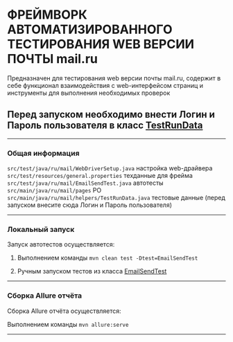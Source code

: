 # ФРЕЙМВОРК АВТОМАТИЗИРОВАННОГО ТЕСТИРОВАНИЯ WEB ВЕРСИИ ПОЧТЫ mail.ru

Предназначен для тестирования web версии почты mail.ru, содержит в себе функционал взаимодействия с web-интерфейсом
страниц и инструменты для выполнения необходимых проверок

## Перед запуском необходимо внести Логин и Пароль пользователя в класс [TestRunData](src/main/java/ru/mail/helpers/TestRunData.java)

- - -
### Общая информация

`src/test/java/ru/mail/WebDriverSetup.java` настройка web-драйвера\
`src/test/resources/general.properties` техданные для фрейма\
`src/test/java/ru/mail/EmailSendTest.java` автотесты\
`src/main/java/ru/mail/pages` PO\
`src/main/java/ru/mail/helpers/TestRunData.java` тестовые данные (перед запуском внесите сюда Логин и Пароль пользователя)
- - -
### Локальный запуск

Запуск автотестов осуществляется:

1. Выполнением команды `mvn clean test -Dtest=EmailSendTest`

2. Ручным запуском тестов из класса [EmailSendTest](src/test/java/ru/mail/EmailSendTest.java)
- - -
### Сборка Allure отчёта

Сборка Allure отчёта осуществляется:

Выполнением команды `mvn allure:serve`
- - -